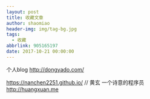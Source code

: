 ```yaml
---
layout: post
title: 收藏文章
author: shaomiao
header-img: img/tag-bg.jpg
tags:
  - 收藏
abbrlink: 905165197
date: 2017-10-21 00:00:00
---
```

个人blog
http://dongyado.com/

https://nanchen2251.github.io/
// 黄玄 一个诗意的程序员
http://huangxuan.me
